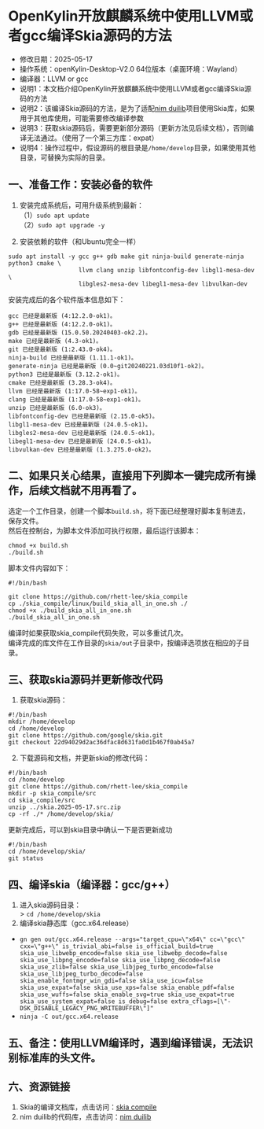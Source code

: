 # OpenKylin开放麒麟系统中使用LLVM或者gcc编译Skia源码的方法 - 修改日期：2025-05-17 - 操作系统：openKylin-Desktop-V2.0 64位版本（桌面环境：Wayland） - 编译器：LLVM or gcc - 说明1：本文档介绍OpenKylin开放麒麟系统中使用LLVM或者gcc编译Skia源码的方法 - 说明2：该编译Skia源码的方法，是为了适配[nim duilib](https://github.com/rhett-lee/nim_duilib)项目使用Skia库，如果用于其他库使用，可能需要修改编译参数 - 说明3：获取skia源码后，需要更新部分源码（更新方法见后续文档），否则编译无法通过。（使用了一个第三方库：expat） - 说明4：操作过程中，假设源码的根目录是`/home/develop`目录，如果使用其他目录，可替换为实际的目录。## 一、准备工作：安装必备的软件1. 安装完成系统后，可用升级系统到最新：    （1）`sudo apt update`    （2）`sudo apt upgrade -y`     2. 安装依赖的软件（和Ubuntu完全一样）```sudo apt install -y gcc g++ gdb make git ninja-build generate-ninja python3 cmake \                    llvm clang unzip libfontconfig-dev libgl1-mesa-dev \                    libgles2-mesa-dev libegl1-mesa-dev libvulkan-dev```安装完成后的各个软件版本信息如下：```gcc 已经是最新版 (4:12.2.0-ok1)。g++ 已经是最新版 (4:12.2.0-ok1)。gdb 已经是最新版 (15.0.50.20240403-ok2.2)。make 已经是最新版 (4.3-ok1)。git 已经是最新版 (1:2.43.0-ok4)。ninja-build 已经是最新版 (1.11.1-ok1)。generate-ninja 已经是最新版 (0.0~git20240221.03d10f1-ok2)。python3 已经是最新版 (3.12.2-ok1)。cmake 已经是最新版 (3.28.3-ok4)。llvm 已经是最新版 (1:17.0-58~exp1-ok1)。clang 已经是最新版 (1:17.0-58~exp1-ok1)。unzip 已经是最新版 (6.0-ok3)。libfontconfig-dev 已经是最新版 (2.15.0-ok5)。libgl1-mesa-dev 已经是最新版 (24.0.5-ok1)。libgles2-mesa-dev 已经是最新版 (24.0.5-ok1)。libegl1-mesa-dev 已经是最新版 (24.0.5-ok1)。libvulkan-dev 已经是最新版 (1.3.275.0-ok2)。```## 二、如果只关心结果，直接用下列脚本一键完成所有操作，后续文档就不用再看了。选定一个工作目录，创建一个脚本`build.sh`，将下面已经整理好脚本复制进去，保存文件。    然后在控制台，为脚本文件添加可执行权限，最后运行该脚本： ```chmod +x build.sh./build.sh```脚本文件内容如下：    ```#!/bin/bashgit clone https://github.com/rhett-lee/skia_compilecp ./skia_compile/linux/build_skia_all_in_one.sh ./chmod +x ./build_skia_all_in_one.sh./build_skia_all_in_one.sh```编译时如果获取skia_compile代码失败，可以多重试几次。    编译完成的库文件在工作目录的`skia/out`子目录中，按编译选项放在相应的子目录。    ## 三、获取skia源码并更新修改代码1. 获取skia源码：    ```#!/bin/bashmkdir /home/develop  cd /home/developgit clone https://github.com/google/skia.gitgit checkout 22d94029d2ac36dfac8d631fa0d1b467f0ab45a7```2. 下载源码和文档，并更新skia的修改代码：    ```#!/bin/bashcd /home/developgit clone https://github.com/rhett-lee/skia_compilemkdir -p skia_compile/srccd skia_compile/srcunzip ../skia.2025-05-17.src.zipcp -rf ./* /home/develop/skia/``` 更新完成后，可以到skia目录中确认一下是否更新成功```#!/bin/bashcd /home/develop/skia/git status``` ## 四、编译skia（编译器：gcc/g++）1. 进入skia源码目录：    \> `cd /home/develop/skia`2. 编译skia静态库（gcc.x64.release） - `gn gen out/gcc.x64.release --args="target_cpu=\"x64\" cc=\"gcc\" cxx=\"g++\" is_trivial_abi=false is_official_build=true skia_use_libwebp_encode=false skia_use_libwebp_decode=false skia_use_libpng_encode=false skia_use_libpng_decode=false skia_use_zlib=false skia_use_libjpeg_turbo_encode=false skia_use_libjpeg_turbo_decode=false skia_enable_fontmgr_win_gdi=false skia_use_icu=false skia_use_expat=false skia_use_xps=false skia_enable_pdf=false skia_use_wuffs=false skia_enable_svg=true skia_use_expat=true skia_use_system_expat=false is_debug=false extra_cflags=[\"-DSK_DISABLE_LEGACY_PNG_WRITEBUFFER\"]"`     - `ninja -C out/gcc.x64.release`## 五、备注：使用LLVM编译时，遇到编译错误，无法识别标准库的头文件。## 六、资源链接1. Skia的编译文档库，点击访问：[skia compile](https://github.com/rhett-lee/skia_compile) 2. nim duilib的代码库，点击访问：[nim duilib](https://github.com/rhett-lee/nim_duilib) 